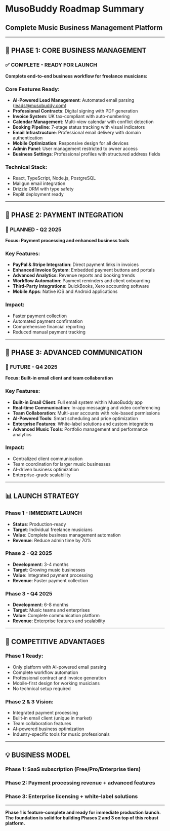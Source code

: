 # MusoBuddy Roadmap Summary
## Complete Music Business Management Platform

---

## 🚀 **PHASE 1: CORE BUSINESS MANAGEMENT** 
### ✅ **COMPLETE - READY FOR LAUNCH**

**Complete end-to-end business workflow for freelance musicians:**

### Core Features Ready:
- **AI-Powered Lead Management**: Automated email parsing (leads@musobuddy.com)
- **Professional Contracts**: Digital signing with PDF generation
- **Invoice System**: UK tax-compliant with auto-numbering
- **Calendar Management**: Multi-view calendar with conflict detection
- **Booking Pipeline**: 7-stage status tracking with visual indicators
- **Email Infrastructure**: Professional email delivery with domain authentication
- **Mobile Optimization**: Responsive design for all devices
- **Admin Panel**: User management restricted to owner access
- **Business Settings**: Professional profiles with structured address fields

### Technical Stack:
- React, TypeScript, Node.js, PostgreSQL
- Mailgun email integration
- Drizzle ORM with type safety
- Replit deployment ready

---

## 🎯 **PHASE 2: PAYMENT INTEGRATION**
### 📅 **PLANNED - Q2 2025**

**Focus: Payment processing and enhanced business tools**

### Key Features:
- **PayPal & Stripe Integration**: Direct payment links in invoices
- **Enhanced Invoice System**: Embedded payment buttons and portals
- **Advanced Analytics**: Revenue reports and booking trends
- **Workflow Automation**: Payment reminders and client onboarding
- **Third-Party Integrations**: QuickBooks, Xero accounting software
- **Mobile Apps**: Native iOS and Android applications

### Impact:
- Faster payment collection
- Automated payment confirmation
- Comprehensive financial reporting
- Reduced manual payment tracking

---

## 🌟 **PHASE 3: ADVANCED COMMUNICATION**
### 📅 **FUTURE - Q4 2025**

**Focus: Built-in email client and team collaboration**

### Key Features:
- **Built-in Email Client**: Full email system within MusoBuddy app
- **Real-time Communication**: In-app messaging and video conferencing
- **Team Collaboration**: Multi-user accounts with role-based permissions
- **AI-Powered Tools**: Smart scheduling and price optimization
- **Enterprise Features**: White-label solutions and custom integrations
- **Advanced Music Tools**: Portfolio management and performance analytics

### Impact:
- Centralized client communication
- Team coordination for larger music businesses
- AI-driven business optimization
- Enterprise-grade scalability

---

## 📊 **LAUNCH STRATEGY**

### **Phase 1 - IMMEDIATE LAUNCH**
- **Status**: Production-ready
- **Target**: Individual freelance musicians
- **Value**: Complete business management automation
- **Revenue**: Reduce admin time by 70%

### **Phase 2 - Q2 2025**
- **Development**: 3-4 months
- **Target**: Growing music businesses
- **Value**: Integrated payment processing
- **Revenue**: Faster payment collection

### **Phase 3 - Q4 2025**
- **Development**: 6-8 months
- **Target**: Music teams and enterprises
- **Value**: Complete communication platform
- **Revenue**: Enterprise features and scalability

---

## 🎵 **COMPETITIVE ADVANTAGES**

### **Phase 1 Ready:**
- Only platform with AI-powered email parsing
- Complete workflow automation
- Professional contract and invoice generation
- Mobile-first design for working musicians
- No technical setup required

### **Phase 2 & 3 Vision:**
- Integrated payment processing
- Built-in email client (unique in market)
- Team collaboration features
- AI-powered business optimization
- Industry-specific tools for music professionals

---

## 💡 **BUSINESS MODEL**

### **Phase 1**: SaaS subscription (Free/Pro/Enterprise tiers)
### **Phase 2**: Payment processing revenue + advanced features
### **Phase 3**: Enterprise licensing + white-label solutions

---

**Phase 1 is feature-complete and ready for immediate production launch. The foundation is solid for building Phases 2 and 3 on top of this robust platform.**